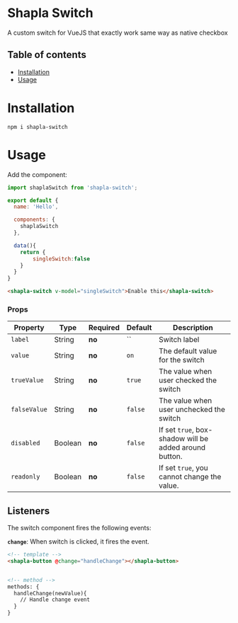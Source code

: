 # Shapla Switch
A custom switch for VueJS that exactly work same way as native checkbox

## Table of contents

- [Installation](#installation)
- [Usage](#usage)

# Installation

```
npm i shapla-switch
```

# Usage
Add the component:

```js
import shaplaSwitch from 'shapla-switch';

export default {
  name: 'Hello',

  components: {
    shaplaSwitch
  },

  data(){
    return {
  	    singleSwitch:false
  	}
  }
}

```

```html
<shapla-switch v-model="singleSwitch">Enable this</shapla-switch>
```

### Props
| Property      | Type      | Required  | Default   | Description
|---------------|-----------|-----------|-----------|-----------------------------------------------------------
| `label`       | String    | **no**    | ``        | Switch label
| `value`       | String    | **no**    | `on`      | The default value for the switch
| `trueValue`   | String    | **no**    | `true`    | The value when user checked the switch
| `falseValue`  | String    | **no**    | `false`   | The value when user unchecked the switch
| `disabled`    | Boolean   | **no**    | `false`   | If set `true`, box-shadow will be added around button.
| `readonly`    | Boolean   | **no**    | `false`   | If set `true`, you cannot change the value.

## Listeners
The switch component fires the following events:

**`change`**: When switch is clicked, it fires the event.

```html
<!-- template -->
<shapla-button @change="handleChange"></shapla-button>


<!-- method -->
methods: {
  handleChange(newValue){
    // Handle change event
  }
}
```
